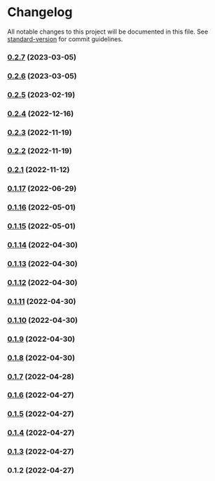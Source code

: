 # Changelog

All notable changes to this project will be documented in this file. See [standard-version](https://github.com/conventional-changelog/standard-version) for commit guidelines.

### [0.2.7](https://github.com/table4js/components/compare/v0.2.6...v0.2.7) (2023-03-05)

### [0.2.6](https://github.com/table4js/components/compare/v0.2.5...v0.2.6) (2023-03-05)

### [0.2.5](https://github.com/table4js/components/compare/v0.2.4...v0.2.5) (2023-02-19)

### [0.2.4](https://github.com/table4js/components/compare/v0.2.3...v0.2.4) (2022-12-16)

### [0.2.3](https://github.com/table4js/components/compare/v0.2.2...v0.2.3) (2022-11-19)

### [0.2.2](https://github.com/table4js/components/compare/v0.2.1...v0.2.2) (2022-11-19)

### [0.2.1](https://github.com/table4js/components/compare/v0.1.17...v0.2.1) (2022-11-12)

### [0.1.17](https://github.com/table4js/components/compare/v0.1.16...v0.1.17) (2022-06-29)

### [0.1.16](https://github.com/table4js/components/compare/v0.1.15...v0.1.16) (2022-05-01)

### [0.1.15](https://github.com/table4js/components/compare/v0.1.14...v0.1.15) (2022-05-01)

### [0.1.14](https://github.com/table4js/components/compare/v0.1.13...v0.1.14) (2022-04-30)

### [0.1.13](https://github.com/table4js/components/compare/v0.1.12...v0.1.13) (2022-04-30)

### [0.1.12](https://github.com/table4js/components/compare/v0.1.11...v0.1.12) (2022-04-30)

### [0.1.11](https://github.com/table4js/components/compare/v0.1.10...v0.1.11) (2022-04-30)

### [0.1.10](https://github.com/table4js/components/compare/v0.1.9...v0.1.10) (2022-04-30)

### [0.1.9](https://github.com/table4js/components/compare/v0.1.8...v0.1.9) (2022-04-30)

### [0.1.8](https://github.com/table4js/components/compare/v0.1.7...v0.1.8) (2022-04-30)

### [0.1.7](https://github.com/table4js/components/compare/v0.1.6...v0.1.7) (2022-04-28)

### [0.1.6](https://github.com/table4js/components/compare/v0.1.5...v0.1.6) (2022-04-27)

### [0.1.5](https://github.com/table4js/components/compare/v0.1.4...v0.1.5) (2022-04-27)

### [0.1.4](https://github.com/table4js/components/compare/v0.1.3...v0.1.4) (2022-04-27)

### [0.1.3](https://github.com/table4js/components/compare/v0.1.2...v0.1.3) (2022-04-27)

### 0.1.2 (2022-04-27)

